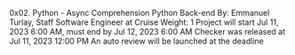 0x02. Python - Async Comprehension
Python
Back-end
 By: Emmanuel Turlay, Staff Software Engineer at Cruise
 Weight: 1
 Project will start Jul 11, 2023 6:00 AM, must end by Jul 12, 2023 6:00 AM
 Checker was released at Jul 11, 2023 12:00 PM
 An auto review will be launched at the deadline


